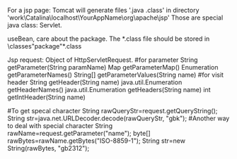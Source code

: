 

For a jsp page:
 Tomcat will generate files '.java .class' in directory
  'work\Catalina\localhost\YourAppName\org\apache\jsp\'
 Those are special java class: Servlet.

 useBean, care about the package. The *.class file should be stored in
    \classes\"package"\*.class


Jsp
request:  Object of  HttpServletRequest.
 #for parameter
 String  getParameter(String paramName)
 Map  getParameterMap()
 Enumeration  getParameterNames()
 String[]  getParameterValues(String name)
 #for visit header
 String  getHeader(String name)
 java.util.Enumeration<String>  getHeaderNames()
 java.util.Enumeration<String>  getHeaders(String name)
 int  getIntHeader(String name)
 
 #To get specal character
  String rawQueryStr=request.getQueryString();
  String str=java.net.URLDecoder.decode(rawQueryStr, "gbk");
 #Another way to deal with special character
  String rawName=request.getParameter("name");
  byte[] rawBytes=rawName.getBytes("ISO-8859-1");
  String str=new String(rawBytes, "gb2312");


